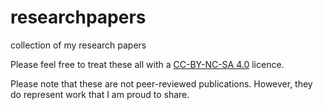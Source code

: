 # researchpapers
collection of my research papers

Please feel free to treat these all with a [CC-BY-NC-SA 4.0](https://creativecommons.org/licenses/by-nc-sa/4.0/) licence.

Please note that these are not peer-reviewed publications. However, they do represent work that I am proud to share.
